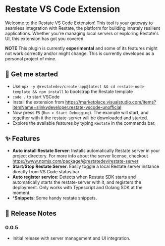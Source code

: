 # Restate VS Code Extension

Welcome to the Restate VS Code Extension! This tool is your gateway to seamless integration with Restate, the platform for building innately resilient applications. Whether you're managing local servers or exploring Restate's UI, this extension has got you covered.

**NOTE** This plugin is currently **experimental** and some of its features might not work correctly and/or might change. This is currently developed as a personal project of mine. 

## 🚀 Get me started

* Use `npx -y @restatedev/create-app@latest && cd restate-node-template && npm install` to bootstrap the Restate template
* `code .` to start VSCode
* Install the extension from https://marketplace.visualstudio.com/items?itemName=slinkydeveloper.restate-vscode-unofficial
* Now press `F5` (`Run > Start Debugging`). The example will start, and together with it the restate-server will be downloaded and started.
* Explore the available features by typing `Restate` in the commands bar.

## ✨ Features

- **Auto install Restate Server**: Installs automatically Restate server in your project directory. For more info about the server license, checkout https://www.npmjs.com/package/@restatedev/restate-server
- **Start/Stop Restate Server**: Easily toggle a local Restate server instance directly from VS Code status bar.
- **Auto register service**: Detects when Restate SDK starts and automatically starts the restate-server with it, and registers the deployment. Only works with Typescript and Golang SDK at the moment.
- ***Snippets**: Some handy restate snippets.

## 📜 Release Notes

### 0.0.5

- Initial release with server management and UI integration.
